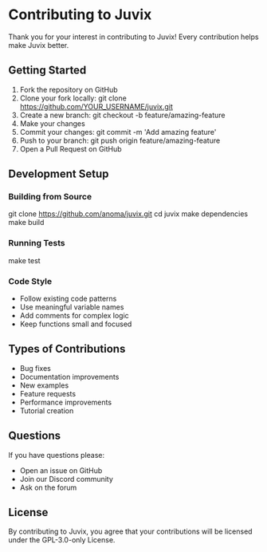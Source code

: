 # Contributing to Juvix

Thank you for your interest in contributing to Juvix! Every contribution helps make Juvix better.

## Getting Started

1. Fork the repository on GitHub
2. Clone your fork locally: git clone https://github.com/YOUR_USERNAME/juvix.git
3. Create a new branch: git checkout -b feature/amazing-feature
4. Make your changes
5. Commit your changes: git commit -m 'Add amazing feature'
6. Push to your branch: git push origin feature/amazing-feature
7. Open a Pull Request on GitHub

## Development Setup

### Building from Source
git clone https://github.com/anoma/juvix.git
cd juvix
make dependencies
make build

### Running Tests
make test

### Code Style
- Follow existing code patterns
- Use meaningful variable names
- Add comments for complex logic
- Keep functions small and focused

## Types of Contributions

- Bug fixes
- Documentation improvements
- New examples
- Feature requests
- Performance improvements
- Tutorial creation

## Questions

If you have questions please:
- Open an issue on GitHub
- Join our Discord community
- Ask on the forum

## License

By contributing to Juvix, you agree that your contributions will be licensed under the GPL-3.0-only License.
